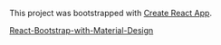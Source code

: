 This project was bootstrapped with [Create React App](https://github.com/facebookincubator/create-react-app).

[React-Bootstrap-with-Material-Design](https://github.com/mdbootstrap/React-Bootstrap-with-Material-Design)
